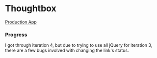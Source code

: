 # Thoughtbox

[Production App](http://ross-thoughtbox.herokuapp.com/)

### Progress

I got through iteration 4, but due to trying to use all jQuery for iteration
3, there are a few bugs involved with changing the link's status.
